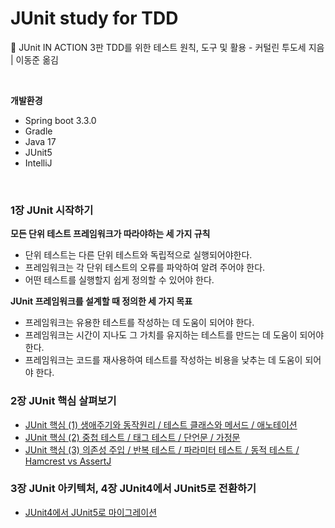 # JUnit study for TDD

:book: JUnit  IN ACTION 3판 TDD를 위한 테스트 원칙, 도구 및 활용 - 커털린 투도세 지음 | 이동준 옮김

<br/>

**개발환경**

- Spring boot 3.3.0
- Gradle
- Java 17
- JUnit5
- IntelliJ

<br/>

### 1장 JUnit 시작하기

**모든 단위 테스트 프레임워크가 따라야하는 세 가지 규칙**

- 단위 테스트는 다른 단위 테스트와 독립적으로 실행되어야한다.
- 프레임워크는 각 단위 테스트의 오류를 파악하여 알려 주어야 한다.
- 어떤 테스트를 실행할지 쉽게 정의할 수 있어야 한다.

**JUnit 프레임워크를 설계할 때 정의한 세 가지 목표**

- 프레임워크는 유용한 테스트를 작성하는 데 도움이 되어야 한다.
- 프레임워크는 시간이 지나도 그 가치를 유지하는 테스트를 만드는 데 도움이 되어야 한다.
- 프레임워크는 코드를 재사용하여 테스트를 작성하는 비용을 낮추는 데 도움이 되어야 한다.

### 2장 JUnit 핵심 살펴보기

- <a href="https://ivory-room.tistory.com/94">JUnit 핵심 (1) 생애주기와 동작원리 / 테스트 클래스와 메서드 / 애노테이션</a>
- <a href="https://ivory-room.tistory.com/95">JUnit 핵심 (2) 중첩 테스트 / 태그 테스트 / 단언문 / 가정문</a>
- <a href="https://ivory-room.tistory.com/96">JUnit 핵심 (3) 의존성 주입 / 반복 테스트 / 파라미터 테스트 / 동적 테스트 / Hamcrest vs AssertJ</a>

### 3장 JUnit 아키텍처, 4장 JUnit4에서 JUnit5로 전환하기

- <a href="https://ivory-room.tistory.com/97">JUnit4에서 JUnit5로 마이그레이션</a>
